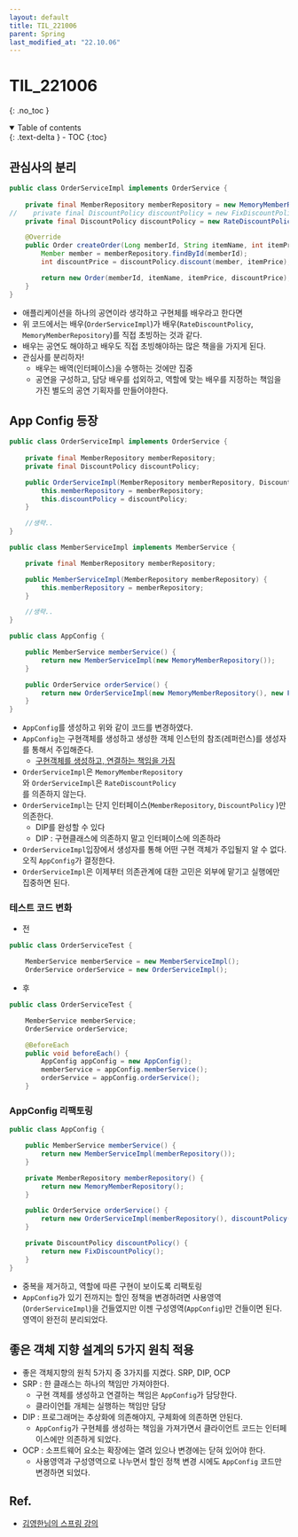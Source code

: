 ```yaml
---
layout: default
title: TIL_221006
parent: Spring
last_modified_at: "22.10.06"
---
```


# TIL_221006
{: .no_toc }

<details open markdown="block">
  <summary>
    Table of contents
  </summary>
  {: .text-delta }
- TOC
{:toc}
</details>

## 관심사의 분리
```java
public class OrderServiceImpl implements OrderService {
    
    private final MemberRepository memberRepository = new MemoryMemberRepository();
//    private final DiscountPolicy discountPolicy = new FixDiscountPolicy();
    private final DiscountPolicy discountPolicy = new RateDiscountPolicy();

    @Override
    public Order createOrder(Long memberId, String itemName, int itemPrice) {
        Member member = memberRepository.findById(memberId);
        int discountPrice = discountPolicy.discount(member, itemPrice);

        return new Order(memberId, itemName, itemPrice, discountPrice);
    }
}
```
- 애플리케이션을 하나의 공연이라 생각하고 구현체를 배우라고 한다면 
- 위 코드에서는 배우(<code class="language-plaintext highlighter-rouge">OrderServiceImpl</code>)가 배우(<code class="language-plaintext highlighter-rouge">RateDiscountPolicy</code>, <code class="language-plaintext highlighter-rouge">MemoryMemberRepository</code>)를 직접 초빙하는 것과 같다.
- 배우는 공연도 해야하고 배우도 직접 초빙해야하는 많은 책을을 가지게 된다.
- 관심사를 분리하자! 
  - 배우는 배역(인터페이스)을 수행하는 것에만 집중
  - 공연을 구성하고, 담당 배우를 섭외하고, 역할에 맞는 배우를 지정하는 책임을 가진 별도의 <span class="bg-green-100">공연 기획자</span>를 만들어야한다.

## App Config 등장
```java
public class OrderServiceImpl implements OrderService {
    
    private final MemberRepository memberRepository;
    private final DiscountPolicy discountPolicy;

    public OrderServiceImpl(MemberRepository memberRepository, DiscountPolicy discountPolicy) {
        this.memberRepository = memberRepository;
        this.discountPolicy = discountPolicy;
    }

    //생략..
}
```
```java
public class MemberServiceImpl implements MemberService {

    private final MemberRepository memberRepository;

    public MemberServiceImpl(MemberRepository memberRepository) {
        this.memberRepository = memberRepository;
    }

    //생략..
}

```

```java
public class AppConfig {

    public MemberService memberService() {
        return new MemberServiceImpl(new MemoryMemberRepository());
    }

    public OrderService orderService() {
        return new OrderServiceImpl(new MemoryMemberRepository(), new FixDiscountPolicy());
    }
}
```
- <code class="language-plaintext highlighter-rouge">AppConfig</code>를 생성하고 위와 같이 코드를 변경하였다.
- <code class="language-plaintext highlighter-rouge">AppConfig</code>는 구현객체를 생성하고 생성한 객체 인스턴의 참조(레퍼런스)를 생성자를 통해서 주입해준다.
  - <u>구현객체를 생성하고, 연결하는 책임을 가짐</u>
- <code class="language-plaintext highlighter-rouge">OrderServiceImpl</code>은 <code class="language-plaintext highlighter-rouge">MemoryMemberRepository
</code>와 <code class="language-plaintext highlighter-rouge">OrderServiceImpl</code>은 <code class="language-plaintext highlighter-rouge">RateDiscountPolicy
</code> 를 의존하지 않는다.
- <code class="language-plaintext highlighter-rouge">OrderServiceImpl</code>는 단지 인터페이스(<code class="language-plaintext highlighter-rouge">MemberRepository</code>, 
<code class="language-plaintext highlighter-rouge">DiscountPolicy</code> )만 의존한다.
  - DIP를 완성할 수 있다
  - DIP : 구현클래스에 의존하지 말고 인터페이스에 의존하라
- <code class="language-plaintext highlighter-rouge">OrderServiceImpl</code>입장에서 생성자를 통해 어떤 구현 객체가 주입될지 알 수 없다. 오직 <code class="language-plaintext highlighter-rouge">AppConfig</code>가 결정한다.
- <code class="language-plaintext highlighter-rouge">OrderServiceImpl</code>은 이제부터 의존관계에 대한 고민은 외부에 맡기고 실행에만 집중하면 된다.


### 테스트 코드 변화
  - 전
  ```java
  public class OrderServiceTest {

      MemberService memberService = new MemberServiceImpl();
      OrderService orderService = new OrderServiceImpl();
  ```
  - 후
  ```java
  public class OrderServiceTest {

      MemberService memberService;
      OrderService orderService;

      @BeforeEach
      public void beforeEach() {
          AppConfig appConfig = new AppConfig();
          memberService = appConfig.memberService();
          orderService = appConfig.orderService();
      }
  ```

### AppConfig 리팩토링
```java
public class AppConfig {

    public MemberService memberService() {
        return new MemberServiceImpl(memberRepository());
    }

    private MemberRepository memberRepository() {
        return new MemoryMemberRepository();
    }

    public OrderService orderService() {
        return new OrderServiceImpl(memberRepository(), discountPolicy());
    }

    private DiscountPolicy discountPolicy() {
        return new FixDiscountPolicy();
    }
}
```
- 중복을 제거하고, 역할에 따른 구현이 보이도록 리팩토링
- <code class="language-plaintext highlighter-rouge">AppConfig</code>가 있기 전까지는 할인 정책을 변경하려면 사용영역(<code class="language-plaintext highlighter-rouge">OrderServiceImpl</code>)을 건들였지만 이젠 구성영역(<code class="language-plaintext highlighter-rouge">AppConfig</code>)만 건들이면 된다. 영역이 완전히 분리되었다.

## 좋은 객체 지향 설계의 5가지 원칙 적용
- 좋은 객체지향의 원칙 5가지 중 3가지를 지켰다. SRP, DIP, OCP
- SRP : 한 클래스는 하나의 책임만 가져야한다.
    - 구현 객체를 생성하고 연결하는 책임은 <code class="language-plaintext highlighter-rouge">AppConfig</code>가 담당한다.
    - 클라이언틑 개체는 실행하는 책임만 담당
- DIP : 프로그래머는 추상화에 의존해야지, 구체화에 의존하면 안된다.
    - <code class="language-plaintext highlighter-rouge">AppConfig</code>가 구현체를 생성하는 책임을 가져가면서 클라이언트 코드는 인터페이스에만 의존하게 되었다.
- OCP : 소프트웨어 요소는 확장에는 열려 있으나 변경에는 닫혀 있어야 한다.
    - 사용영역과 구성영역으로 나누면서 할인 정책 변경 시에도 <code class="language-plaintext highlighter-rouge">AppConfig</code> 코드만 변경하면 되었다.

## Ref.
- <a href="https://www.inflearn.com/course/%EC%8A%A4%ED%94%84%EB%A7%81-%ED%95%B5%EC%8B%AC-%EC%9B%90%EB%A6%AC-%EA%B8%B0%EB%B3%B8%ED%8E%B8/dashboard">김영한님의 스프링 강의</a>
